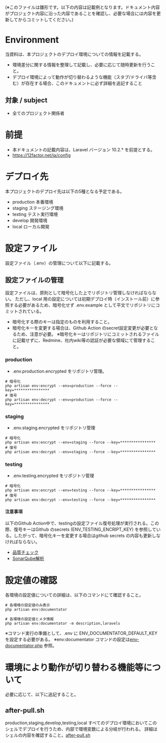 (※このファイルは雛形です。以下の内容は記載例となります。ドキュメント内容がプロジェクト内容に沿った内容であることを確認し、必要な場合には内容を更新してからコミットしてください。)

# Environment
当資料は、本プロジェクトのデプロイ環境についての情報を記載する。  
- 環境差分に関する情報を整理して記載し、必要に応じて随時更新を行うこと。
- デプロイ環境によって動作が切り替わるような機能（スタブ/ドライバ等含む）が存在する場合、このドキュメントに必ず詳細を追記すること

## 対象 / subject
- 全てのプロジェクト関係者

# 前提

- 本ドキュメントの記載内容は、Laravel バージョン 10.2.* を前提とする。
- https://12factor.net/ja/config

# デプロイ先
本プロジェクトのデプロイ先は以下の5種となる予定である。

- production 本番環境
- staging ステージング環境
- testing テスト実行環境
- develop 開発環境
- local ローカル開発

# 設定ファイル

設定ファイル（.env）の管理について以下に記載する。

## 設定ファイルの管理

設定ファイルは、原則として暗号化した上でリポジトリ管理しなければならない。 ただし、local 用の設定については初期デプロイ時（インストール前）に参照する必要があるため、暗号化せず .env.example
として平文でリポジトリにコミットされている。

- 暗号化する際のキーは指定のものを利用すること。 
- 暗号化キーを変更する場合は、Github Action のsecret設定変更が必要となるため、注意が必要。
※暗号化キーはリポジトリにコミットされるファイルに記載せずに、Redmine、社内wiki等の認証が必要な領域にて管理すること。

### production

- .env.production.encrypted をリポジトリ管理。

~~~shell
# 暗号化
php artisan env:encrypt --env=production --force --key=**************** 
# 復号
php artisan env:decrypt --env=production --force --key=**************** 
~~~

### staging

- .env.staging.encrypted をリポジトリ管理

~~~shell
# 暗号化
php artisan env:encrypt --env=staging --force --key=**************** 
# 復号
php artisan env:decrypt --env=staging --force --key=**************** 
~~~

### testing

- .env.testing.encrypted をリポジトリ管理

~~~shell
# 暗号化
php artisan env:encrypt --env=testing --force --key=**************** 
# 復号
php artisan env:decrypt --env=testing --force --key=**************** 
~~~

#### 注意事項

以下のGithub Action中で、testingの設定ファイル復号処理が実行される。この際、復号キーはGithub のsecrets (ENV_TESTING_ENCRIPT_KEY)
を参照している。したがって、暗号化キーを変更する場合はgithub secrets の内容も更新しなければならない。

- [品質チェック](../../.github/workflows/quality-check.yml)
- [SonarQube解析](../../.github/workflows/sonar-qube.yml)

# 設定値の確認

各環境の設定値についての詳細は、以下のコマンドにて確認すること。

```shell
# 各環境の設定値のみ表示
php artisan env:documentator 

# 各環境の設定値とメタ情報
php artisan env:documentator -m description,laravels
```

※コマンド実行の準備として、.env に ENV_DOCUMENTATOR_DEFAULT_KEY を設定する必要がある。
※env:documentator コマンドの設定は[env-documentator.php](../../config/env-documentator.php) 参照。

# 環境により動作が切り替わる機能等について
必要に応じて、以下に追記すること。

## after-pull.sh
production,staging,develop,testing,local すべてのデプロイ環境においてこのシェルでデプロイを行うため、内部で環境変数による分岐が行われる。
詳細はシェルの内容を確認すること。[after-pull.sh](../../operation/after-pull.sh)
